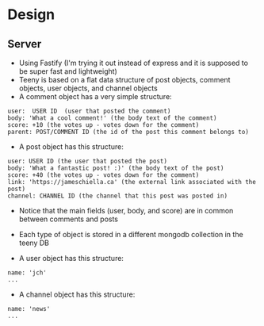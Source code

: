 # Design

## Server

- Using Fastify (I'm trying it out instead of express and it is supposed to be super fast and lightweight)
- Teeny is based on a flat data structure of post objects, comment objects, user objects, and channel objects
- A comment object has a very simple structure:
```
user:  USER ID  (user that posted the comment)
body: 'What a cool comment!' (the body text of the comment)
score: +10 (the votes up - votes down for the comment)
parent: POST/COMMENT ID (the id of the post this comment belongs to)
```
- A post object has this structure:
```
user: USER ID (the user that posted the post)
body: 'What a fantastic post! :)' (the body text of the post)
score: +40 (the votes up - votes down for the comment)
link: 'https://jameschiella.ca' (the external link associated with the post)
channel: CHANNEL ID (the channel that this post was posted in)
```
- Notice that the main fields (user, body, and score) are in common between comments and posts
- Each type of object is stored in a different mongodb collection in the teeny DB

- A user object has this structure:
```
name: 'jch'
...
```

- A channel object has this structure:
```
name: 'news'
...
```